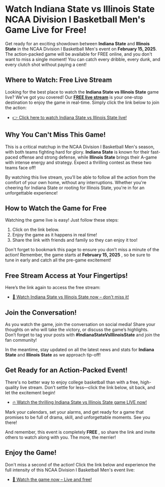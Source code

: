 # Watch Indiana State vs Illinois State NCAA Division I Basketball Men's Game Live for Free!

Get ready for an exciting showdown between **Indiana State** and **Illinois State** in the NCAA Division I Basketball Men's event on **February 15, 2025**. The action-packed game will be available for FREE online, and you don't want to miss a single moment! You can catch every dribble, every dunk, and every clutch shot without paying a cent!

## Where to Watch: Free Live Stream

Looking for the best place to watch the **Indiana State vs Illinois State** game live? We've got you covered! Our [**FREE live stream**](https://tinyurl.com/livestreamfreeo?st=Indiana+State+vs+Illinois+State&si=ghc) is your one-stop destination to enjoy the game in real-time. Simply click the link below to join the action:

- [👉 Click here to watch Indiana State vs Illinois State live!](https://tinyurl.com/livestreamfreeo?st=Indiana+State+vs+Illinois+State&si=ghc)

## Why You Can't Miss This Game!

This is a critical matchup in the NCAA Division I Basketball Men's season, with both teams fighting hard for glory. **Indiana State** is known for their fast-paced offense and strong defense, while **Illinois State** brings their A-game with intense energy and strategy. Expect a thrilling contest as these two teams face off!

By watching this live stream, you’ll be able to follow all the action from the comfort of your own home, without any interruptions. Whether you're cheering for Indiana State or rooting for Illinois State, you're in for an unforgettable experience!

## How to Watch the Game for Free

Watching the game live is easy! Just follow these steps:

1. Click on the link below.
2. Enjoy the game as it happens in real time!
3. Share the link with friends and family so they can enjoy it too!

Don't forget to bookmark this page to ensure you don’t miss a minute of the action! Remember, the game starts at **February 15, 2025** , so be sure to tune in early and catch all the pre-game excitement!

## Free Stream Access at Your Fingertips!

Here’s the link again to access the free stream:

- [🎉 Watch Indiana State vs Illinois State now – don't miss it!](https://tinyurl.com/livestreamfreeo?st=Indiana+State+vs+Illinois+State&si=ghc)

## Join the Conversation!

As you watch the game, join the conversation on social media! Share your thoughts on who will take the victory, or discuss the game’s highlights. Don’t forget to tag your posts with **#IndianaStateVsIllinoisState** and join the fan community!

In the meantime, stay updated on all the latest news and stats for **Indiana State** and **Illinois State** as we approach tip-off!

## Get Ready for an Action-Packed Event!

There's no better way to enjoy college basketball than with a free, high-quality live stream. Don’t settle for less—click the link below, sit back, and let the excitement begin!

- [🔥 Watch the thrilling Indiana State vs Illinois State game LIVE now!](https://tinyurl.com/livestreamfreeo?st=Indiana+State+vs+Illinois+State&si=ghc)

Mark your calendars, set your alarms, and get ready for a game that promises to be full of drama, skill, and unforgettable moments. See you there!

And remember, this event is completely **FREE** , so share the link and invite others to watch along with you. The more, the merrier!

## Enjoy the Game!

Don't miss a second of the action! Click the link below and experience the full intensity of this NCAA Division I Basketball Men's event live:

- [🚀 Watch the game now – Live and free!](https://tinyurl.com/livestreamfreeo?st=Indiana+State+vs+Illinois+State&si=ghc)
